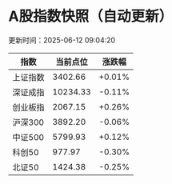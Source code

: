 # A股指数快照（自动更新）

更新时间：2025-06-12 09:04:20


| 指数 | 当前点位 | 涨跌幅 |
|------|-----------|--------|
| 上证指数 | 3402.66 | +0.01% |
| 深证成指 | 10234.33 | -0.11% |
| 创业板指 | 2067.15 | +0.26% |
| 沪深300 | 3892.20 | -0.06% |
| 中证500 | 5799.93 | +0.12% |
| 科创50 | 977.97 | -0.30% |
| 北证50 | 1424.38 | -0.25% |